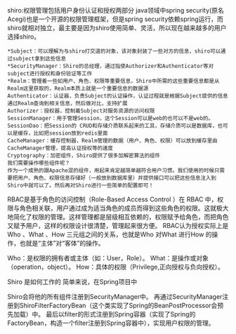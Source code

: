 shiro:权限管理包括用户身份认证和授权两部分
    java领域中spring security(原名Acegi)也是一个开源的权限管理框架，但是spring security依赖spring运行，而shiro就相对独立，最主要是因为shiro使用简单、灵活，所以现在越来越多的用户选择shiro。
    
    *Subject：可以理解为与shiro打交道的对象，该对象封装了一些对方的信息，shiro可以通过subject拿到这些信息
    *SecurityManager：Shiro的总经理，通过指使Authorizer和Authenticator等对subject进行授权和身份验证等工作
    *Realm：管理着一些如用户、角色、权限等重要信息，Shiro中所需的这些重要信息都是从Realm这里获取的，Realm本质上就是一个重要信息的数据源
    Authenticator：认证器，负责Subject的认证操作，认证过程就是根据Subject提供的信息通过Realm查询到相关信息，然后做对比，支持扩展
    Authorizer：授权器，控制着Subject对服务资源的访问权限
    SessionManager：用于管理Session，这个Session可以是web的也可以不是web的。
    SessionDao：把Session的 CRUD和存储介质联系起来的工具，存储介质可以是数据库，也可以是缓存，比如把session放到redis里面
    CacheManager：缓存控制器，Realm管理的数据（用户、角色、权限）可以放到缓存里由CacheManager管理，提高认证授权等的速度
    Cryptography：加密组件，Shiro提供了很多加解密算法的组件
    我们需要操作哪些组件呢？
    作为一个成熟的跟Apache混的组件，用起来肯定越简单越符合用户习惯。我们使用的时候只需要把用户、角色、权限信息存储好（一般放到数据库里）并提供接口可以把这些信息注入到Shiro中就可以了。然后再对Shiro进行一些简单的配置即可！
    

RBAC是基于角色的访问控制（Role-Based Access Control ）在 RBAC 中，权限与角色相关联，用户通过成为适当角色的成员而得到这些角色的权限。这就极大地简化了权限的管理。这样管理都是层级相互依赖的，权限赋予给角色，而把角色又赋予用户，这样的权限设计很清楚，管理起来很方便。
RBAC认为授权实际上是Who 、What 、How 三元组之间的关系，也就是Who 对What 进行How 的操作，也就是“主体”对“客体”的操作。

Who：是权限的拥有者或主体（如：User，Role）。
What：是操作或对象（operation，object）。
How：具体的权限（Privilege,正向授权与负向授权）。

Shiro 是如何工作的
简单来说，在Spring项目中

Shiro会将他的所有组件注册到SecurityManager中。
再通过SecurityManager注册到ShiroFilterFactoryBean（这个类实现了Spring的BeanPostProcessor会预先加载）中。
最后以filter的形式注册到Spring容器（实现了Spring的FactoryBean，构造一个filter注册到Spring容器中），实现用户权限的管理。
